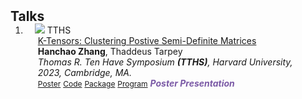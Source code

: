 <h2 id="Talks" style="margin: 2px 0px -15px;">Talks</h2>

<div class="publications">
<ol class="bibliography">


<li>
<div class="pub-row">

  <div class="col-sm-3 abbr" style="position: relative;padding-right: 15px;padding-left: 15px;">
    <img src="assets/img/TTHS2023.png" class="teaser img-fluid z-depth-1">
    <abbr class="badge">TTHS</abbr>
  </div>

  <div class="col-sm-9" style="position: relative;padding-right: 15px;padding-left: 20px;">
    <div class="title"><a href="assets/files/TenHave2023.pdf" target="_blank">K-Tensors: Clustering Postive Semi-Definite Matrices</a></div>
    <div class="author"><strong>Hanchao Zhang</strong>, Thaddeus Tarpey</div>
    <div class="periodical"><em>Thomas R. Ten Have Symposium <strong>(TTHS)</strong>, Harvard University, 2023, Cambridge, MA.</em></div>
    <div class="links">
      <a href="assets/files/TenHave2023.pdf" class="btn btn-sm z-depth-0" role="button" target="_blank" style="font-size:12px;">Poster</a>
      <a href="https://github.com/Hanchao-Zhang/K-Tensors" class="btn btn-sm z-depth-0" role="button" target="_blank" style="font-size:12px;">Code</a>
      <a href="https://pypi.org/project/KTensors/" class="btn btn-sm z-depth-0" role="button" target="_blank" style="font-size:12px;">Package</a>
      <a href="assets/files/TTH Program.pdf" class="btn btn-sm z-depth-0" role="button" target="_blank" style="font-size:12px;">Program</a>
      <strong><i style="color:#7b5aa6">Poster Presentation</i></strong>
    </div>
  </div>
</div>
</li>
  
<br>
  

</ol>
</div>
